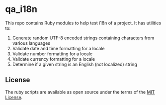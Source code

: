# qa_i18n

This repo contains Ruby modules to help test i18n of a project.  It has utilities to:

1) Generate random UTF-8 encoded strings containing characters from various languages
2) Validate date and time formatting for a locale
3) Validate number formatting for a locale
4) Validate currency formatting for a locale
5) Determine if a given string is an English (not localized) string

## License

The ruby scripts are available as open source under the terms of the [MIT License](http://opensource.org/licenses/MIT).

